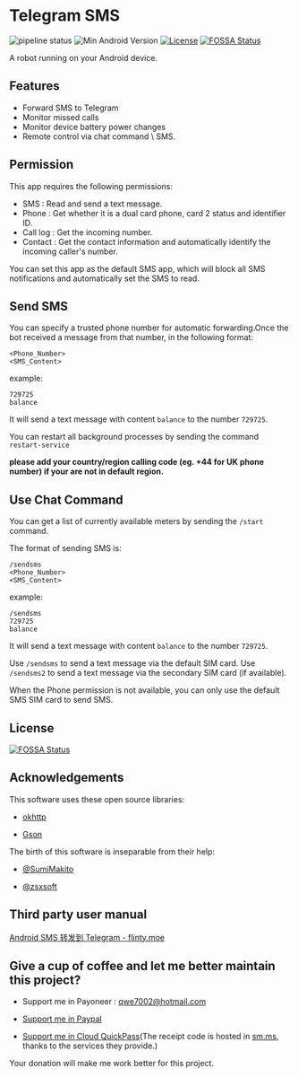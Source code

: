 # Telegram SMS

![pipeline status](https://badges.git.reallct.com/qwe7002/telegram-sms/badges/master/pipeline.svg)
![Min Android Version](https://img.shields.io/badge/android-22+-orange.svg)
[![License](https://img.shields.io/badge/License-BSD%203--Clause-blue.svg)](https://github.com/qwe7002/telegram-sms/blob/master/LICENSE)
[![FOSSA Status](https://app.fossa.io/api/projects/git%2Bgithub.com%2Fqwe7002%2Ftelegram-sms.svg?type=shield)](https://app.fossa.io/projects/git%2Bgithub.com%2Fqwe7002%2Ftelegram-sms?ref=badge_shield)

A robot running on your Android device.

## Features

- Forward SMS to Telegram
- Monitor missed calls
- Monitor device battery power changes
- Remote control via chat command \ SMS.

## Permission

This app requires the following permissions:

- SMS : Read and send a text message.
- Phone : Get whether it is a dual card phone, card 2 status and identifier ID.
- Call log : Get the incoming number.
- Contact : Get the contact information and automatically identify the incoming caller's number.

You can set this app as the default SMS app, which will block all SMS notifications and automatically set the SMS to read.

## Send SMS

You can specify a trusted phone number for automatic forwarding.Once the bot received a message from that number, in the following format:

```
<Phone_Number>
<SMS_Content>
```
example:
```
729725
balance
```

It will send a text message with content `balance` to the number `729725`.

You can restart all background processes by sending the command `restart-service`

**please add your country/region calling code (eg. +44 for UK phone number) if your are not in default region.**

## Use Chat Command

You can get a list of currently available meters by sending the `/start` command.

The format of sending SMS is:

```
/sendsms
<Phone_Number>
<SMS_Content>
```
example:
```
/sendsms
729725
balance
```
It will send a text message with content `balance` to the number `729725`.

Use `/sendsms` to send a text message via the default SIM card. Use `/sendsms2` to send a text message via the secondary SIM card (if available).

When the Phone permission is not available, you can only use the default SMS SIM card to send SMS.

## License

[![FOSSA Status](https://app.fossa.io/api/projects/git%2Bgithub.com%2Fqwe7002%2Ftelegram-sms.svg?type=large)](https://app.fossa.io/projects/git%2Bgithub.com%2Fqwe7002%2Ftelegram-sms?ref=badge_large)

## Acknowledgements

This software uses these open source libraries:

- [okhttp](https://github.com/square/okhttp)

- [Gson](https://github.com/google/gson)

The birth of this software is inseparable from their help:

- [@SumiMakito](https://github.com/SumiMakito)

- [@zsxsoft](https://github.com/zsxsoft)

## Third party user manual

[Android SMS 转发到 Telegram - flinty.moe](https://www.flinty.moe/android-sms-to-telegram/)

## Give a cup of coffee and let me better maintain this project?

- Support me in Payoneer : qwe7002@hotmail.com

- [Support me in Paypal](https://paypal.me/qwe7002)

- [Support me in Cloud QuickPass](https://i.loli.net/2019/02/21/5c6d812840bac.png)(The receipt code is hosted in [sm.ms](https://sm.ms), thanks to the services they provide.)

Your donation will make me work better for this project.